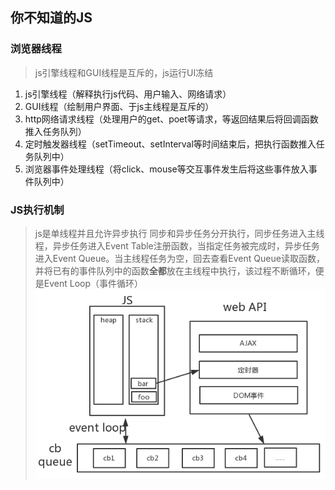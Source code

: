 <!-- 你不知道的JS.md -->
## 你不知道的JS

### 浏览器线程
> js引擎线程和GUI线程是互斥的，js运行UI冻结
1. js引擎线程（解释执行js代码、用户输入、网络请求）
2. GUI线程（绘制用户界面、于js主线程是互斥的）
3. http网络请求线程（处理用户的get、poet等请求，等返回结果后将回调函数推入任务队列）
4. 定时触发器线程（setTimeout、setInterval等时间结束后，把执行函数推入任务队列中）
5. 浏览器事件处理线程（将click、mouse等交互事件发生后将这些事件放入事件队列中）

### JS执行机制
> js是单线程并且允许异步执行
同步和异步任务分开执行，同步任务进入主线程，异步任务进入Event Table注册函数，当指定任务被完成时，异步任务进入Event Queue。当主线程任务为空，回去查看Event Queue读取函数，并将已有的事件队列中的函数**全都**放在主线程中执行，该过程不断循环，便是Event Loop（事件循环）
![image](https://github.com/AddJunZ/Front-End/blob/master/img/js-work.png)




